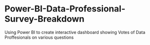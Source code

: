 # Power-BI-Data-Professional-Survey-Breakdown
Using Power BI  to create interactive dashboard showing Votes of Data Proffesionals on various questions
